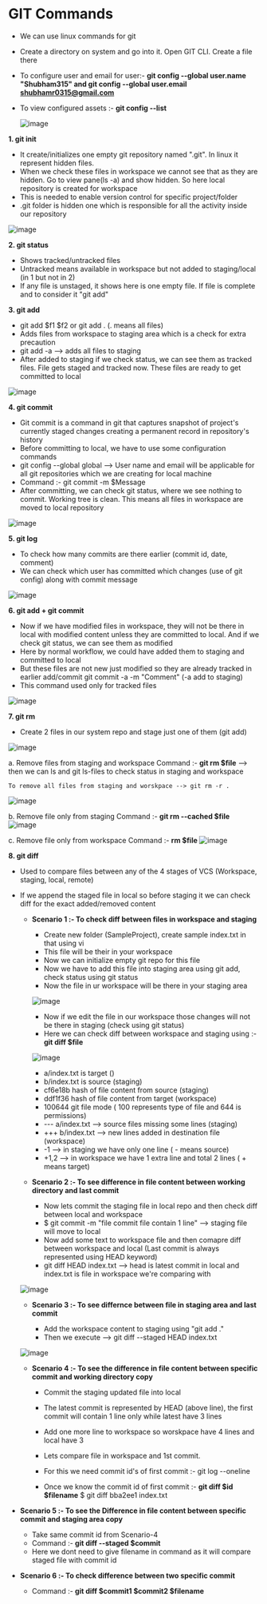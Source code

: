 # GIT Commands

- We can use linux commands for git
- Create a directory on system and go into it. Open GIT CLI. Create a file there
- To configure user and email for user:-  **git config --global user.name "Shubham315" and git config --global user.email shubhamr0315@gmail.com**
- To view configured assets :- **git config --list**

  ![image](https://github.com/user-attachments/assets/8a4b379b-0125-47f5-9627-c16dc3d2b097)

**1. git init**
- It create/initializes one empty git repository named ".git". In linux it represent hidden files.
- When we check these files in workspace we cannot see that as they are hidden. Go to view pane(ls -a) and show hidden. So here local repository is created for workspace
- This is needed to enable version control for specific project/folder
- .git folder is hidden one which is responsible for all the activity inside our repository

![image](https://github.com/user-attachments/assets/d14921e6-c883-4827-9fef-f55835079caf)

**2. git status**
- Shows tracked/untracked files
- Untracked means available in workspace but not added to staging/local (in 1 but not in 2)
- If any file is unstaged, it shows here is one empty file. If file is complete and to consider it "git add"

**3. git add**
- git add $f1 $f2 or git add . (. means all files)
- Adds files from workspace to staging area which is a check for extra precaution
- git add -a --> adds all files to staging
- After added to staging if we check status, we can see them as tracked files. File gets staged and tracked now. These files are ready to get committed to local

![image](https://github.com/user-attachments/assets/0d47c8e3-7331-46de-9876-6e79ebc78b0c)

**4. git commit**
- Git commit is a command in git that captures snapshot of project's currently staged changes creating a permanent record in repository's history
- Before committing to local, we have to use some configuration commands
- git config --global
  global --> User name and email will be applicable for all git repositories which we are creating for local machine
- Command :- git commit -m $Message
- After committing, we can check git status, where we see nothing to commit. Working tree is clean. This means all files in workspace are moved to local repository

![image](https://github.com/user-attachments/assets/5484acb8-85ed-4109-a8cc-069b87d8e7e6)

**5. git log**
- To check how many commits are there earlier (commit id, date, comment)
- We can check which user has committed which changes (use of git config) along with commit message

![image](https://github.com/user-attachments/assets/3a1e2a7b-271f-4883-8a48-c7466929672c)

**6. git add + git commit**
- Now if we have modified files in workspace, they will not be there in local with modified content unless they are committed to local. And if we check git status, we can see them as modified
- Here by normal workflow, we could have added them to staging and committed to local
- But these files are not new just modified so they are already tracked in earlier add/commit
  git commit -a -m "Comment"  (-a add to staging) 
- This command used only for tracked files

![image](https://github.com/user-attachments/assets/0a8e8985-7e7d-428c-8fe1-0bf78a37ce5a)

**7. git rm**
- Create 2 files in our system repo and stage just one of them (git add)

![image](https://github.com/user-attachments/assets/2a9db1e4-569f-42a1-90fa-5c49cd495939)

a. Remove files from staging and workspace 
	Command :- **git rm $file**   --> then we can ls and git ls-files to check status in staging and workspace
	
	To remove all files from staging and worskpace --> git rm -r .
![image](https://github.com/user-attachments/assets/6a334c04-f147-4cae-8db3-337e3db61211)

b. Remove file only from staging
	Command :- **git rm --cached $file**
![image](https://github.com/user-attachments/assets/ad8b3603-077c-4ad9-b597-d34ec37f1b59)

c. Remove file only from workspace
	Command :- **rm $file**
![image](https://github.com/user-attachments/assets/5b4eac15-2dc7-4b07-b3b0-f1d8d31db3bc)

**8. git diff**
- Used to compare files between any of the 4 stages of VCS (Workspace, staging, local, remote)
- If we append the staged file in local so before staging it we can check diff for the exact added/removed content

  - **Scenario 1 :- To check diff between files in workspace and staging**

    - Create new folder (SampleProject), create sample index.txt in that using vi
    - This file will be their in your workspace 
    - Now we can initialize empty git repo for this file
    - Now we have to add this file into staging area using git add, check status using git status
    - Now the file in ur workspace will be there in your staging area

    ![image](https://github.com/user-attachments/assets/924a33cb-0ece-446e-ab5a-789295b4dc1a)

    - Now if we edit the file in our workspace those changes will not be there in staging (check using git status)
    - Here we can check diff between workspace and staging using :-  **git diff $file**

    ![image](https://github.com/user-attachments/assets/c9112eaf-9958-4fda-868e-5a612c1449ef)

  	- a/index.txt is target ()
	- b/index.txt is source (staging)
 	- cf6e18b hash of file content from source (staging)
	- ddf1f36 hash of file content from target (workspace)
	- 100644 git file mode ( 100 represents type of file and 644 is permissions)
  	-  --- a/index.txt --> source files missing some lines (staging)
	- +++ b/index.txt --> new lines added in destination file (workspace)
 	- -1 --> in staging we have only one line ( - means source)
	- +1,2 --> in workspace we have 1 extra line and total 2 lines ( + means target)

  - **Scenario 2 :- To see difference in file content between working directory and last commit**
  
     - Now lets commit the staging file in local repo and then check diff between local and workspace
     - $ git commit -m "file commit file contain 1 line" --> staging file will move to local
     - Now add some text to workspace file and then comapre diff between workspace and local (Last commit is always represented using HEAD keyword)
     - git diff HEAD index.txt --> head is latest commit in local and index.txt is file in workspace we're comparing with
 
  ![image](https://github.com/user-attachments/assets/8c621ef8-18ce-4e20-b399-5698e2edcadb)

  - **Scenario 3 :- To see differnce between file in staging area and last commit**

     - Add the workspace content to staging using "git add ."
     - Then we execute --> git diff --staged HEAD index.txt

  ![image](https://github.com/user-attachments/assets/6207f272-0cbc-40ae-8db0-8c760397de12)

  - **Scenario 4 :- To see the difference in file content between specific commit and working directory copy**

     - Commit the staging updated file into local
     - The latest commit is represented by HEAD (above line), the first commit will contain 1 line only while latest have 3 lines
     - Add one more line to workspace so worskpace have 4 lines and local have 3
     - Lets compare file in workspace and 1st commit. 
     - For this we need commit id's of first commit :- git log --oneline

     - Once we know the commit id of first commit :-  **git diff $id $filename**
							$ git diff bba2ee1 index.txt

 - **Scenario 5 :- To see the Difference in file content between specific commit and staging area copy**
      
     - Take same commit id from Scenario-4
     - Command :- **git diff --staged $commit**
     - Here we dont need to give filename in command as it will compare staged file with commit id

 - **Scenario 6 :- To check difference between two specific commit**
 
     - Command :- **git diff $commit1 $commit2 $filename**

 
